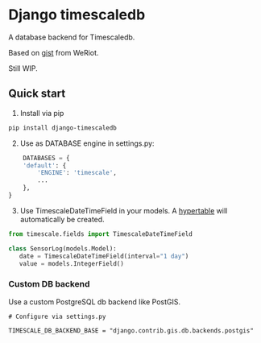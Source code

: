 # Django timescaledb

A database backend for Timescaledb.

Based on [gist](https://gist.github.com/dedsm/fc74f04eb70d78459ff0847ef16f2e7a) from WeRiot.

Still WIP.

## Quick start

1. Install via pip

```bash
pip install django-timescaledb
```

2. Use as DATABASE engine in settings.py:

```python
    DATABASES = {
    'default': {
        'ENGINE': 'timescale',
        ...
    },
}
```

3. Use TimescaleDateTimeField in your models. A [hypertable](https://docs.timescale.com/latest/using-timescaledb/hypertables#react-docs) will automatically be created.

```python
from timescale.fields import TimescaleDateTimeField

class SensorLog(models.Model):
   date = TimescaleDateTimeField(interval="1 day")
   value = models.IntegerField()

```

### Custom DB backend

Use a custom PostgreSQL db backend like PostGIS.

```
# Configure via settings.py

TIMESCALE_DB_BACKEND_BASE = "django.contrib.gis.db.backends.postgis"
```
